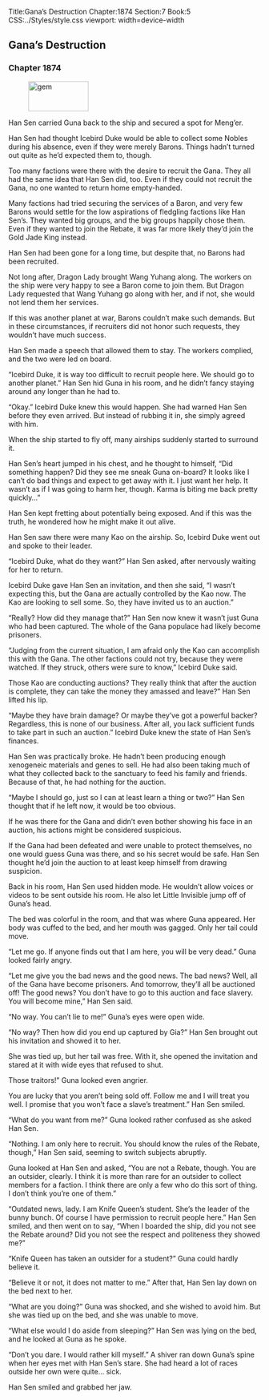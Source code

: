Title:Gana’s Destruction 
Chapter:1874 
Section:7 
Book:5 
CSS:../Styles/style.css 
viewport: width=device-width
  
## Gana’s Destruction
### Chapter 1874
  
<figure>
	<img src="../Images/gem.gif" alt="gem" id="gem" width="120" height="60" />
</figure>
  

  
Han Sen carried Guna back to the ship and secured a spot for Meng’er.

Han Sen had thought Icebird Duke would be able to collect some Nobles during his absence, even if they were merely Barons. Things hadn’t turned out quite as he’d expected them to, though.

Too many factions were there with the desire to recruit the Gana. They all had the same idea that Han Sen did, too. Even if they could not recruit the Gana, no one wanted to return home empty-handed.

Many factions had tried securing the services of a Baron, and very few Barons would settle for the low aspirations of fledgling factions like Han Sen’s. They wanted big groups, and the big groups happily chose them. Even if they wanted to join the Rebate, it was far more likely they’d join the Gold Jade King instead.

Han Sen had been gone for a long time, but despite that, no Barons had been recruited.

Not long after, Dragon Lady brought Wang Yuhang along. The workers on the ship were very happy to see a Baron come to join them. But Dragon Lady requested that Wang Yuhang go along with her, and if not, she would not lend them her services.

If this was another planet at war, Barons couldn’t make such demands. But in these circumstances, if recruiters did not honor such requests, they wouldn’t have much success.

Han Sen made a speech that allowed them to stay. The workers complied, and the two were led on board.

“Icebird Duke, it is way too difficult to recruit people here. We should go to another planet.” Han Sen hid Guna in his room, and he didn’t fancy staying around any longer than he had to.

“Okay.” Icebird Duke knew this would happen. She had warned Han Sen before they even arrived. But instead of rubbing it in, she simply agreed with him.

When the ship started to fly off, many airships suddenly started to surround it.

Han Sen’s heart jumped in his chest, and he thought to himself, “Did something happen? Did they see me sneak Guna on-board? It looks like I can’t do bad things and expect to get away with it. I just want her help. It wasn’t as if I was going to harm her, though. Karma is biting me back pretty quickly…”

Han Sen kept fretting about potentially being exposed. And if this was the truth, he wondered how he might make it out alive.

Han Sen saw there were many Kao on the airship. So, Icebird Duke went out and spoke to their leader.

“Icebird Duke, what do they want?” Han Sen asked, after nervously waiting for her to return.

Icebird Duke gave Han Sen an invitation, and then she said, “I wasn’t expecting this, but the Gana are actually controlled by the Kao now. The Kao are looking to sell some. So, they have invited us to an auction.”

“Really? How did they manage that?” Han Sen now knew it wasn’t just Guna who had been captured. The whole of the Gana populace had likely become prisoners.

“Judging from the current situation, I am afraid only the Kao can accomplish this with the Gana. The other factions could not try, because they were watched. If they struck, others were sure to know,” Icebird Duke said.

Those Kao are conducting auctions? They really think that after the auction is complete, they can take the money they amassed and leave?” Han Sen lifted his lip.

“Maybe they have brain damage? Or maybe they’ve got a powerful backer? Regardless, this is none of our business. After all, you lack sufficient funds to take part in such an auction.” Icebird Duke knew the state of Han Sen’s finances.

Han Sen was practically broke. He hadn’t been producing enough xenogeneic materials and genes to sell. He had also been taking much of what they collected back to the sanctuary to feed his family and friends. Because of that, he had nothing for the auction.

“Maybe I should go, just so I can at least learn a thing or two?” Han Sen thought that if he left now, it would be too obvious.

If he was there for the Gana and didn’t even bother showing his face in an auction, his actions might be considered suspicious.

If the Gana had been defeated and were unable to protect themselves, no one would guess Guna was there, and so his secret would be safe. Han Sen thought he’d join the auction to at least keep himself from drawing suspicion.

Back in his room, Han Sen used hidden mode. He wouldn’t allow voices or videos to be sent outside his room. He also let Little Invisible jump off of Guna’s head.

The bed was colorful in the room, and that was where Guna appeared. Her body was cuffed to the bed, and her mouth was gagged. Only her tail could move.

“Let me go. If anyone finds out that I am here, you will be very dead.” Guna looked fairly angry.

“Let me give you the bad news and the good news. The bad news? Well, all of the Gana have become prisoners. And tomorrow, they’ll all be auctioned off! The good news? You don’t have to go to this auction and face slavery. You will become mine,” Han Sen said.

“No way. You can’t lie to me!” Guna’s eyes were open wide.

“No way? Then how did you end up captured by Gia?” Han Sen brought out his invitation and showed it to her.

She was tied up, but her tail was free. With it, she opened the invitation and stared at it with wide eyes that refused to shut.

Those traitors!” Guna looked even angrier.

You are lucky that you aren’t being sold off. Follow me and I will treat you well. I promise that you won’t face a slave’s treatment.” Han Sen smiled.

“What do you want from me?” Guna looked rather confused as she asked Han Sen.

“Nothing. I am only here to recruit. You should know the rules of the Rebate, though,” Han Sen said, seeming to switch subjects abruptly.

Guna looked at Han Sen and asked, “You are not a Rebate, though. You are an outsider, clearly. I think it is more than rare for an outsider to collect members for a faction. I think there are only a few who do this sort of thing. I don’t think you’re one of them.”

“Outdated news, lady. I am Knife Queen’s student. She’s the leader of the bunny bunch. Of course I have permission to recruit people here.” Han Sen smiled, and then went on to say, “When I boarded the ship, did you not see the Rebate around? Did you not see the respect and politeness they showed me?”

“Knife Queen has taken an outsider for a student?” Guna could hardly believe it.

“Believe it or not, it does not matter to me.” After that, Han Sen lay down on the bed next to her.

“What are you doing?” Guna was shocked, and she wished to avoid him. But she was tied up on the bed, and she was unable to move.

“What else would I do aside from sleeping?” Han Sen was lying on the bed, and he looked at Guna as he spoke.

“Don’t you dare. I would rather kill myself.” A shiver ran down Guna’s spine when her eyes met with Han Sen’s stare. She had heard a lot of races outside her own were quite… sick.

Han Sen smiled and grabbed her jaw.